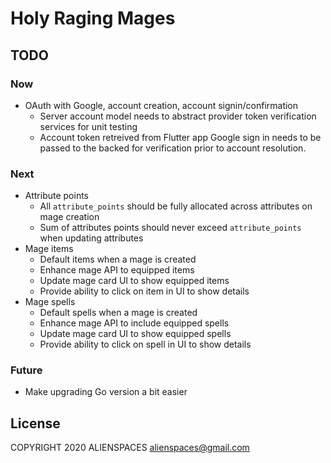 # Holy Raging Mages

## TODO

### Now

* OAuth with Google, account creation, account signin/confirmation
  * Server account model needs to abstract provider token verification services for unit testing
  * Account token retreived from Flutter app Google sign in needs to be passed to the backed for verification prior to account resolution.

### Next

* Attribute points
  * All `attribute_points` should be fully allocated across attributes on mage creation
  * Sum of attributes points should never exceed `attribute_points` when updating attributes
* Mage items
  * Default items when a mage is created
  * Enhance mage API to equipped items
  * Update mage card UI to show equipped items
  * Provide ability to click on item in UI to show details
* Mage spells
  * Default spells when a mage is created
  * Enhance mage API to include equipped spells
  * Update mage card UI to show equipped spells
  * Provide ability to click on spell in UI to show details

### Future

* Make upgrading Go version a bit easier

## License

COPYRIGHT 2020 ALIENSPACES alienspaces@gmail.com
